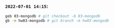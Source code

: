 ### `2022-07-01 14:15`:

```bash
geb 03-mongodb # git checkout -b 03-mongodb
gb -m hw03-mongodb # git branch -m hw03-mongodb
```
